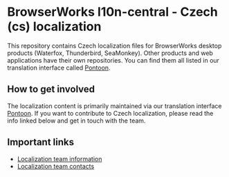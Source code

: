 # BrowserWorks l10n-central - Czech (cs) localization

This repository contains Czech localization files for BrowserWorks desktop products
(Waterfox, Thunderbird, SeaMonkey). Other products and web applications have
their own repositories. You can find them all listed in our translation interface
called [Pontoon](https://pontoon.mozilla.org/cs/).

## How to get involved

The localization content is primarily maintained via our translation interface
[Pontoon](https://pontoon.mozilla.org/cs/). If you want to contribute to Czech
localization, please read the info linked below and get in touch with the team.

## Important links

- [Localization team information](https://pontoon.mozilla.org/cs/info/)
- [Localization team contacts](https://wiki.mozilla.org/L10n:Teams:cs)
